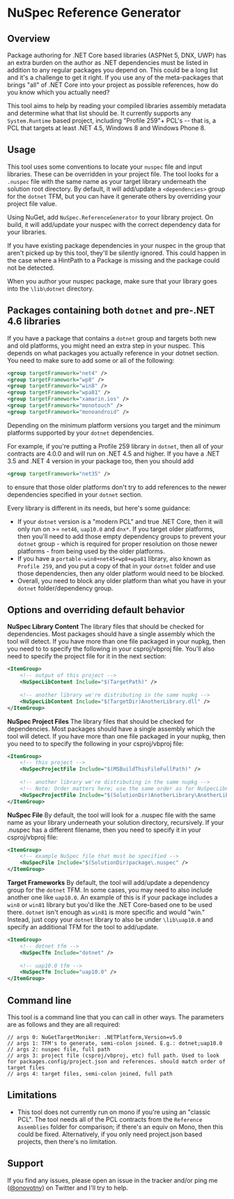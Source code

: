 # NuSpec Reference Generator
## Overview
Package authoring for .NET Core based libraries (ASPNet 5, DNX, UWP) has an extra burden on the author as .NET dependencies must be listed in addition to any regular packages you depend on. This could be a long list and it's a challenge to get it right. If you use any of the meta-packages that brings "all" of .NET Core into your project as possible references, how do you know which you actually need?

This tool aims to help by reading your compiled libraries assembly metadata and determine what that list should be. It currently supports any `System.Runtime` based project, including "Profile 259"+ PCL's -- that is, a PCL that targets at least .NET 4.5, Windows 8 and Windows Phone 8.

## Usage
This tool uses some conventions to locate your `nuspec` file and input libraries. These can be overridden in your project file. The tool looks for a `.nuspec` file with the same name as your target library underneath the solution root directory. By default, it will add/update a `<dependencies>` group for the `dotnet` TFM, but you can have it generate others by overriding your project file value.

Using NuGet, add `NuSpec.ReferenceGenerator` to your library project. On build, it will add/update your nuspec with the correct dependency data for your libraries.

If you have existing package dependencies in your nuspec in the group that aren't picked up by this tool, they'll be silently ignored. This could happen in the case where a HintPath to a Package is missing and the package could not be detected. 

When you author your nuspec package, make sure that your library goes into the `\lib\dotnet` directory.

## Packages containing both `dotnet` and pre-.NET 4.6 libraries
If you have a package that contains a `dotnet` group and targets both new and old platforms, you might need an extra step in your nuspec. This depends on what packages you actually reference in your dotnet section. You need to make sure to add some or all of the following:
```xml
<group targetFramework="net4" />
<group targetFramework="wp8" />
<group targetFramework="win8" />
<group targetFramework="wpa81" />
<group targetFramework="xamarin.ios" />
<group targetFramework="monotouch" />
<group targetFramework="monoandroid" />
```
Depending on the minimum platform versions you target and the minimum platforms supported by your `dotnet` dependencies.

For example, if you're putting a Profile 259 library in `dotnet`, then all of your contracts are 4.0.0 and will run on .NET 4.5 and higher. If you have a .NET 3.5 and .NET 4 version in your package too, then you should add
```xml
<group targetFramework="net35" />
```
to ensure that those older platforms don't try to add references to the newer dependencies specified in your `dotnet` section.

Every library is different in its needs, but here's some guidance:

- If your `dotnet` version is a "modern PCL" and true .NET Core, then it will only run on >= `net46`, `uap10.0` and `dnx*`. If you target older platforms, then you'll need to add those empty dependency groups to prevent your `dotnet` group - which is required for proper resolution on those newer platforms - from being used by the older platforms.
- If you have a `portable-win8+net45+wp8+wpa81` library, also known as `Profile 259`, and you put a copy of that in your `dotnet` folder and use those dependencies, then any older platform would need to be blocked.
- Overall, you need to block any older platform than what you have in your `dotnet` folder/dependency group.

## Options and overriding default behavior

**NuSpec Library Content** 
The library files that should be checked for dependencies. Most packages should have a single assembly which the tool will detect. If you have more than one file packaged in your nupkg, then you need to to specify the following in your csproj/vbproj file. You'll also need to specify the project file for it in the next section:
```xml
<ItemGroup>
	<!-- output of this project -->
	<NuSpecLibContent Include="$(TargetPath)" /> 
	
	<!-- another library we're distributing in the same nupkg -->
	<NuSpecLibContent Include="$(TargetDir)AnotherLibrary.dll" />
</ItemGroup>
```

**NuSpec Project Files** 
The library files that should be checked for dependencies. Most packages should have a single assembly which the tool will detect. If you have more than one file packaged in your nupkg, then you need to to specify the following in your csproj/vbproj file:
```xml
<ItemGroup>
	<!-- this project -->
	<NuSpecProjectFile Include="$(MSBuildThisFileFullPath)" /> 
	
	<!-- another library we're distributing in the same nupkg -->
	<!-- Note: Order matters here; use the same order as for NuSpecLibContent --> 
	<NuSpecProjectFile Include="$(SolutionDir)AnotherLibrary\AnotherLibrary.csproj" />
</ItemGroup>
```

**NuSpec File**
By default, the tool will look for a .nuspec file with the same name as your library underneath your solution directory, recursively. If your .nuspec has a different filename, then you need to specify it in your csproj/vbproj file:
```xml
<ItemGroup>
	<!-- example NuSpec file that must be specified -->
	<NuSpecFile Include="$(SolutionDir)package\.nuspec" /> 
</ItemGroup>
```

**Target Frameworks**
By default, the tool will add/update a dependency group for the `dotnet` TFM. In some cases, you may need to also include another one like `uap10.0`. An example of this is if your package includes a `win8` or `win81` library but you'd like the .NET Core-based one to be used there. `dotnet` isn't enough as `win81` is more specific and would "win." Instead, just copy your `dotnet` library to also be under `\lib\uap10.0` and specify an additional TFM for the tool to add/update.
```xml
<ItemGroup>
	<!-- dotnet tfm -->
	<NuSpecTfm Include="dotnet" /> 
	
	<!-- uap10.0 tfm -->
	<NuSpecTfm Include="uap10.0" />
</ItemGroup>
```

## Command line
This tool is a command line that you can call in other ways. The parameters are as follows and they are all required:

```
// args 0: NuGetTargetMoniker: .NETPlatform,Version=v5.0  
// args 1: TFM's to generate, semi-colon joined. E.g.: dotnet;uap10.0 
// args 2: nuspec file, full path
// args 3: project file (csproj/vbproj, etc) full path. Used to look for packages.config/project.json and references. should match order of target files
// args 4: target files, semi-colon joined, full path
```

## Limitations
- This tool does not currently run on mono if you're using an "classic PCL". The tool needs all of the PCL contracts from the `Reference Assemblies` folder for comparison; if there's an equiv on Mono, then this could be fixed. Alternatively, if you only need project.json based projects, then there's no limitation.

## Support
If you find any issues, please open an issue in the tracker and/or ping me ([@onovotny](https://twitter.com/onovotny)) on Twitter and I'll try to help.